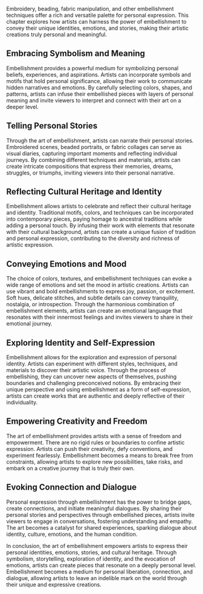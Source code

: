 
Embroidery, beading, fabric manipulation, and other embellishment techniques offer a rich and versatile palette for personal expression. This chapter explores how artists can harness the power of embellishment to convey their unique identities, emotions, and stories, making their artistic creations truly personal and meaningful.

Embracing Symbolism and Meaning
-------------------------------

Embellishment provides a powerful medium for symbolizing personal beliefs, experiences, and aspirations. Artists can incorporate symbols and motifs that hold personal significance, allowing their work to communicate hidden narratives and emotions. By carefully selecting colors, shapes, and patterns, artists can infuse their embellished pieces with layers of personal meaning and invite viewers to interpret and connect with their art on a deeper level.

Telling Personal Stories
------------------------

Through the art of embellishment, artists can narrate their personal stories. Embroidered scenes, beaded portraits, or fabric collages can serve as visual diaries, capturing important moments and reflecting individual journeys. By combining different techniques and materials, artists can create intricate compositions that express their memories, dreams, struggles, or triumphs, inviting viewers into their personal narrative.

Reflecting Cultural Heritage and Identity
-----------------------------------------

Embellishment allows artists to celebrate and reflect their cultural heritage and identity. Traditional motifs, colors, and techniques can be incorporated into contemporary pieces, paying homage to ancestral traditions while adding a personal touch. By infusing their work with elements that resonate with their cultural background, artists can create a unique fusion of tradition and personal expression, contributing to the diversity and richness of artistic expression.

Conveying Emotions and Mood
---------------------------

The choice of colors, textures, and embellishment techniques can evoke a wide range of emotions and set the mood in artistic creations. Artists can use vibrant and bold embellishments to express joy, passion, or excitement. Soft hues, delicate stitches, and subtle details can convey tranquility, nostalgia, or introspection. Through the harmonious combination of embellishment elements, artists can create an emotional language that resonates with their innermost feelings and invites viewers to share in their emotional journey.

Exploring Identity and Self-Expression
--------------------------------------

Embellishment allows for the exploration and expression of personal identity. Artists can experiment with different styles, techniques, and materials to discover their artistic voice. Through the process of embellishing, they can uncover new aspects of themselves, pushing boundaries and challenging preconceived notions. By embracing their unique perspective and using embellishment as a form of self-expression, artists can create works that are authentic and deeply reflective of their individuality.

Empowering Creativity and Freedom
---------------------------------

The art of embellishment provides artists with a sense of freedom and empowerment. There are no rigid rules or boundaries to confine artistic expression. Artists can push their creativity, defy conventions, and experiment fearlessly. Embellishment becomes a means to break free from constraints, allowing artists to explore new possibilities, take risks, and embark on a creative journey that is truly their own.

Evoking Connection and Dialogue
-------------------------------

Personal expression through embellishment has the power to bridge gaps, create connections, and initiate meaningful dialogues. By sharing their personal stories and perspectives through embellished pieces, artists invite viewers to engage in conversations, fostering understanding and empathy. The art becomes a catalyst for shared experiences, sparking dialogue about identity, culture, emotions, and the human condition.

In conclusion, the art of embellishment empowers artists to express their personal identities, emotions, stories, and cultural heritage. Through symbolism, storytelling, exploration of identity, and the evocation of emotions, artists can create pieces that resonate on a deeply personal level. Embellishment becomes a medium for personal liberation, connection, and dialogue, allowing artists to leave an indelible mark on the world through their unique and expressive creations.
